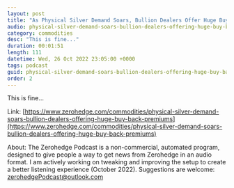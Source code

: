 ```yaml
---
layout: post
title: "As Physical Silver Demand Soars, Bullion Dealers Offer Huge Buy-Back Premiums"
audio: physical-silver-demand-soars-bullion-dealers-offering-huge-buy-back-premiums-0
category: commodities
desc: "This is fine..."
duration: 00:01:51
length: 111
datetime: Wed, 26 Oct 2022 23:05:00 +0000
tags: podcast
guid: physical-silver-demand-soars-bullion-dealers-offering-huge-buy-back-premiums-0
order: 2
---
```

This is fine...

Link: [https://www.zerohedge.com/commodities/physical-silver-demand-soars-bullion-dealers-offering-huge-buy-back-premiums](https://www.zerohedge.com/commodities/physical-silver-demand-soars-bullion-dealers-offering-huge-buy-back-premiums)

About: The Zerohedge Podcast is a non-commercial, automated program, designed to give people a way to get news from Zerohedge in an audio format.  I am actively working on tweaking and improving the setup to create a better listening experience (October 2022).  Suggestions are welcome: [zerohedgePodcast@outlook.com](mailto:zerohedgePodcast@outlook.com)